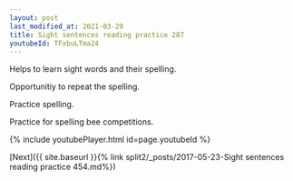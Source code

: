 ```yaml
---
layout: post
last_modified_at: 2021-03-29
title: Sight sentences reading practice 287
youtubeId: TFxbuLTma24
---
```

 
 
Helps to learn sight words and their spelling.

Opportunitiy to repeat the spelling. 

Practice spelling. 
 
Practice for spelling bee competitions. 
 
{% include youtubePlayer.html id=page.youtubeId %}
 
 

[Next]({{ site.baseurl }}{% link  split2/_posts/2017-05-23-Sight sentences reading practice 454.md%})
 
